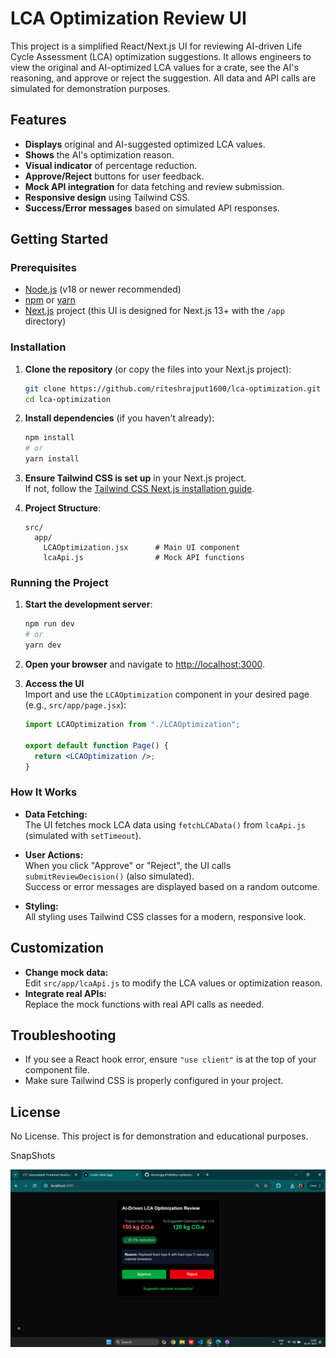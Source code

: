 # LCA Optimization Review UI

This project is a simplified React/Next.js UI for reviewing AI-driven Life Cycle Assessment (LCA) optimization suggestions. It allows engineers to view the original and AI-optimized LCA values for a crate, see the AI's reasoning, and approve or reject the suggestion. All data and API calls are simulated for demonstration purposes.

## Features

- **Displays** original and AI-suggested optimized LCA values.
- **Shows** the AI's optimization reason.
- **Visual indicator** of percentage reduction.
- **Approve/Reject** buttons for user feedback.
- **Mock API integration** for data fetching and review submission.
- **Responsive design** using Tailwind CSS.
- **Success/Error messages** based on simulated API responses.

## Getting Started

### Prerequisites

- [Node.js](https://nodejs.org/) (v18 or newer recommended)
- [npm](https://www.npmjs.com/) or [yarn](https://yarnpkg.com/)
- [Next.js](https://nextjs.org/) project (this UI is designed for Next.js 13+ with the `/app` directory)

### Installation

1. **Clone the repository** (or copy the files into your Next.js project):

    ```sh
    git clone https://github.com/riteshrajput1600/lca-optimization.git
    cd lca-optimization
    ```

2. **Install dependencies** (if you haven't already):

    ```sh
    npm install
    # or
    yarn install
    ```

3. **Ensure Tailwind CSS is set up** in your Next.js project.  
   If not, follow the [Tailwind CSS Next.js installation guide](https://tailwindcss.com/docs/guides/nextjs).

4. **Project Structure**:

    ```
    src/
      app/
        LCAOptimization.jsx      # Main UI component
        lcaApi.js                # Mock API functions
    ```

### Running the Project

1. **Start the development server**:

    ```sh
    npm run dev
    # or
    yarn dev
    ```

2. **Open your browser** and navigate to [http://localhost:3000](http://localhost:3000).

3. **Access the UI**  
   Import and use the `LCAOptimization` component in your desired page (e.g., `src/app/page.jsx`):

    ```jsx
    import LCAOptimization from "./LCAOptimization";

    export default function Page() {
      return <LCAOptimization />;
    }
    ```

### How It Works

- **Data Fetching:**  
  The UI fetches mock LCA data using `fetchLCAData()` from `lcaApi.js` (simulated with `setTimeout`).

- **User Actions:**  
  When you click "Approve" or "Reject", the UI calls `submitReviewDecision()` (also simulated).  
  Success or error messages are displayed based on a random outcome.

- **Styling:**  
  All styling uses Tailwind CSS classes for a modern, responsive look.

## Customization

- **Change mock data:**  
  Edit `src/app/lcaApi.js` to modify the LCA values or optimization reason.
- **Integrate real APIs:**  
  Replace the mock functions with real API calls as needed.

## Troubleshooting

- If you see a React hook error, ensure `"use client"` is at the top of your component file.
- Make sure Tailwind CSS is properly configured in your project.

## License

No License. This project is for demonstration and educational purposes.


SnapShots

![alt text](image-1.png)
